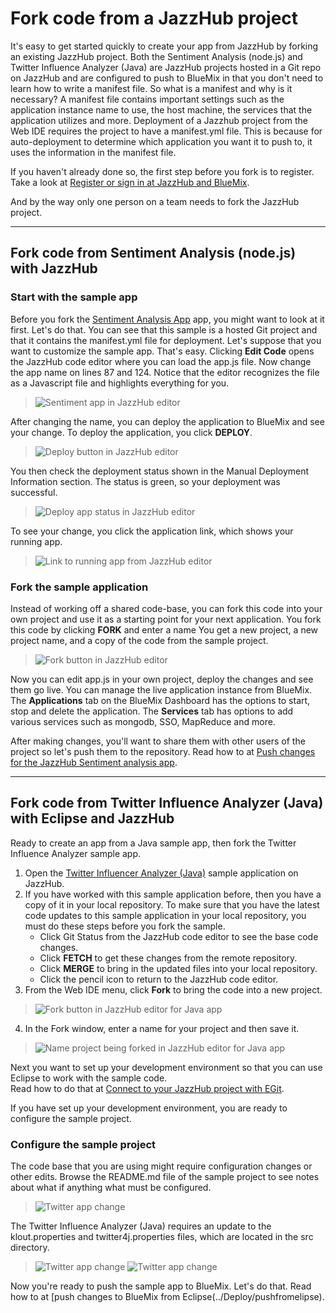 # Fork code from a JazzHub project 
It's easy to get started quickly to create your app from JazzHub by forking an existing JazzHub project. 
Both the Sentiment Analysis (node.js) and Twitter Influence Analyzer (Java) are JazzHub projects hosted in a
Git repo on JazzHub and are configured to push to BlueMix in that you don't need to learn how to 
write a manifest file. So what is a manifest and why is it necessary? 
A manifest file contains important settings such as the application instance name to use, the host machine, 
the services that the application utilizes and more. 
Deployment of a Jazzhub project from the Web IDE requires the project to have a manifest.yml file. 
This is because for auto-deployment to determine which application you want it to push to, it uses the information in 
the manifest file.

If you haven't already done so, the first step before you fork is to register. 
Take a look at [Register or sign in at JazzHub and BlueMix](../Setup/registerandsignin).

And by the way only one person on a team needs to fork the JazzHub project.
***
## Fork code from Sentiment Analysis (node.js) with JazzHub

### Start with the sample app
Before you fork the [Sentiment Analysis App](https://hub.jazz.net/project/spirit/Sentiment%20Analysis%20App/overview) app,
you might want to look at it first. Let's do that. You can see that this sample is a hosted Git project 
and that it contains the manifest.yml file for deployment. Let's suppose that you want to customize
the sample app. That's easy. Clicking **Edit Code** opens the JazzHub code editor 
where you can load the app.js file. Now change the app name on lines 87 and 124. 
Notice that the editor recognizes the file as a Javascript file and highlights everything for you.

>	![Sentiment app in JazzHub editor](../images/guidejhwebide/jazzhubwebidesentimentapp.jpg)

After changing the name, you can deploy the application to BlueMix and see your change. 
To deploy the application, you click **DEPLOY**. 

>	![Deploy button in JazzHub editor](../images/guidejhwebide/jazzhubeditordeploybutton.jpg)

You then check the deployment status shown in the Manual Deployment Information section. 
The status is green, so your deployment was successful.

>	![Deploy app status in JazzHub editor](../images/guidejhwebide/jazzhubeditordeploystatus.jpg)

To see your change, you click the application link, which shows your running app.

>	![Link to running app from JazzHub editor](../images/guidejhwebide/jazzhubeditorlinktorunningapp.jpg)

### Fork the sample application
Instead of working off a shared code-base, you can fork this code into your own project and 
use it as a starting point for your next application. You fork this code by clicking **FORK** and enter a name 
You get a new project, a new project name, and a copy of the code from the sample project.

>	![Fork button in JazzHub editor](../images/guidejhwebide/jazzhubeditorforkbutton.jpg)

Now you can edit app.js in your own project, deploy the changes and see them go live. 
You can manage the live application instance from BlueMix. 
The **Applications** tab on the BlueMix Dashboard has the options to start, stop and delete the application. 
The **Services** tab has options to add various services such as mongodb, SSO, MapReduce and more.

After making changes, you'll want to share them with other users of the project 
so let's push them to the repository. Read how to at [Push changes for the JazzHub Sentiment analysis app](../Deploy/pushfromjh).

***
## Fork code from Twitter Influence Analyzer (Java) with Eclipse and JazzHub
Ready to create an app from a Java sample app, then fork the Twitter Influence Analyzer sample app.

1. Open the [Twitter Influencer Analyzer (Java)](https://hub.jazz.net/project/jstart/Twitter%20Influencer%20Analyzer%20%28Java%29/code) sample application on JazzHub. 
2. If you have worked with this sample application before, then you have a copy of it in your local repository. 
To make sure that you have the latest code updates to this sample application in your local repository, 
you must do these steps before you fork the sample. 
    * Click Git Status from the JazzHub code editor to see the base code changes.
	* Click **FETCH** to get these changes from the remote repository. 
	* Click **MERGE** to bring in the updated files into your local repository.
	* Click the pencil icon to return to the JazzHub code editor.
3. From the Web IDE menu, click **Fork** to bring the code into a new project. 
>	![Fork button in JazzHub editor for Java app](../images/guidejheclipse/jazzhubeditorforktwitterjavaapp.jpg)
4. In the Fork window, enter a name for your project and then save it. 
>	![Name project being forked in JazzHub editor for Java app](../images/guidejheclipse/jazzhubeditornameprojectforktwitterjavaapp.jpg) 

Next you want to set up your development environment so that you can use Eclipse to work with the sample code.  
Read how to do that at [Connect to your JazzHub project with EGit](../Setup/eclipseclient).

If you have set up your development environment, you are ready to configure the sample project. 

### Configure the sample project
The code base that you are using might require configuration changes or other edits. Browse 
the README.md file of the sample project to see notes about what if anything what must be configured. 

>	![Twitter app change](../images/guidejheclipse/jazzhubtwitterconfig.jpg)

The Twitter Influence Analyzer (Java) requires an update to the klout.properties and twitter4j.properties files, 
which are located in the src directory.
>	![Twitter app change](../images/guidejheclipse/jazzhubkloutprops.jpg)
>	![Twitter app change](../images/guidejheclipse/jazzhubtwitterprops.jpg)

Now you're ready to push the sample app to BlueMix. Let's do that. Read how to at [push changes to BlueMix from Eclipse(../Deploy/pushfromelipse). 
 

